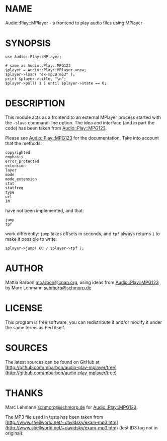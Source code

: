 # NAME

Audio::Play::MPlayer - a frontend to play audio files using MPlayer

# SYNOPSIS

    use Audio::Play::MPlayer;

    # same as Audio::Play::MPG123
    $player = Audio::Play::MPlayer->new;
    $player->load( "ex-mp30.mp3" );
    print $player->title, "\n";
    $player->poll( 1 ) until $player->state == 0;

# DESCRIPTION

This module acts as a frontend to an external MPlayer process started
with the `-slave` command-line option.  The idea and interface (and
in part the code) has been taken from [Audio::Play::MPG123](http://search.cpan.org/perldoc?Audio::Play::MPG123).

Please see [Audio::Play::MPG123](http://search.cpan.org/perldoc?Audio::Play::MPG123) for the documentation.  Take into account
that the methods:

    copyrighted
    emphasis
    error_protected
    extension
    layer
    mode
    mode_extension
    stat
    statfreq
    type
    url
    IN

have not been implemented, and that:

    jump
    tpf

work differently: `jump` takes offsets in seconds, and `tpf` always
returns `1` to make it possible to write:

    $player->jump( 60 / $player->tpf );

# AUTHOR

Mattia Barbon <mbarbon@cpan.org>, using ideas from
[Audio::Play::MPG123](http://search.cpan.org/perldoc?Audio::Play::MPG123) by Marc Lehmann <schmorp@schmorp.de>.

# LICENSE

This program is free software; you can redistribute it and/or
modify it under the same terms as Perl itself.

# SOURCES

The latest sources can be found on GitHub at
[http://github.com/mbarbon/audio-play-mplayer/tree](http://github.com/mbarbon/audio-play-mplayer/tree)

# THANKS

Marc Lehmann <schmorp@schmorp.de> for [Audio::Play::MPG123](http://search.cpan.org/perldoc?Audio::Play::MPG123).

The MP3 file used in tests has been taken from
[http://www.shellworld.net/~davidsky/exam-mp3.htm](http://www.shellworld.net/~davidsky/exam-mp3.htm) (test ID3 tag not
in original).